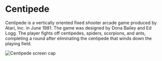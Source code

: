 # Centipede

Centipede is a vertically oriented fixed shooter arcade game produced by Atari, Inc. in June 1981. The game was designed by Dona Bailey and Ed Logg. The player fights off centipedes, spiders, scorpions, and ants, completing a round after eliminating the centipede that winds down the playing field.

![Centipede screen cap](http://thelawleys.com/images/centipede/centanim.gif)
